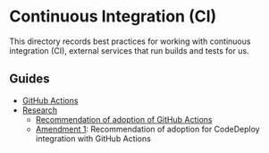 # Continuous Integration (CI)

This directory records best practices for working with continuous integration (CI), external services that run builds and tests for us.

## Guides

- [GitHub Actions](./github-actions.md)
- [Research](./research/)
    - [Recommendation of adoption of GitHub Actions](./research/recommendation-of-adoption.md)
    - [Amendment 1](./research/amendment-1.md): Recommendation of adoption for CodeDeploy integration with GitHub Actions
